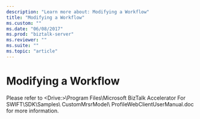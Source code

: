 ```yaml
---
description: "Learn more about: Modifying a Workflow"
title: "Modifying a Workflow"
ms.custom: ""
ms.date: "06/08/2017"
ms.prod: "biztalk-server"
ms.reviewer: ""
ms.suite: ""
ms.topic: "article"
---
```

# Modifying a Workflow
Please refer to \<Drive:\>\Program Files\Microsoft BizTalk Accelerator For SWIFT\SDK\Samples\ CustomMrsrModel\ ProfileWebClientUserManual.doc for more information.
